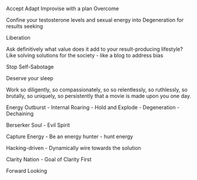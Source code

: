 Accept Adapt Improvise with a plan Overcome

Confine your testosterone levels and sexual energy into Degeneration for results seeking

Liberation

Ask definitively what value does it add to your result-producing lifestyle?
Like solving solutions for the society - like a blog to address bias

Stop Self-Sabotage

Deserve your sleep

Work so diligently, so compassionately, so so relentlessly, so ruthlessly, so brutally, so uniquely, so persistently that a movie is made upon you one day.

Energy Outburst - Internal Roaring - Hold and Explode - Degeneration - Dechaining

Berserker Soul - Evil Spirit

Capture Energy - Be an energy hunter - hunt energy

Hacking-driven - Dynamically wire towards the solution

Clarity Nation - Goal of Clarity First

Forward Looking
